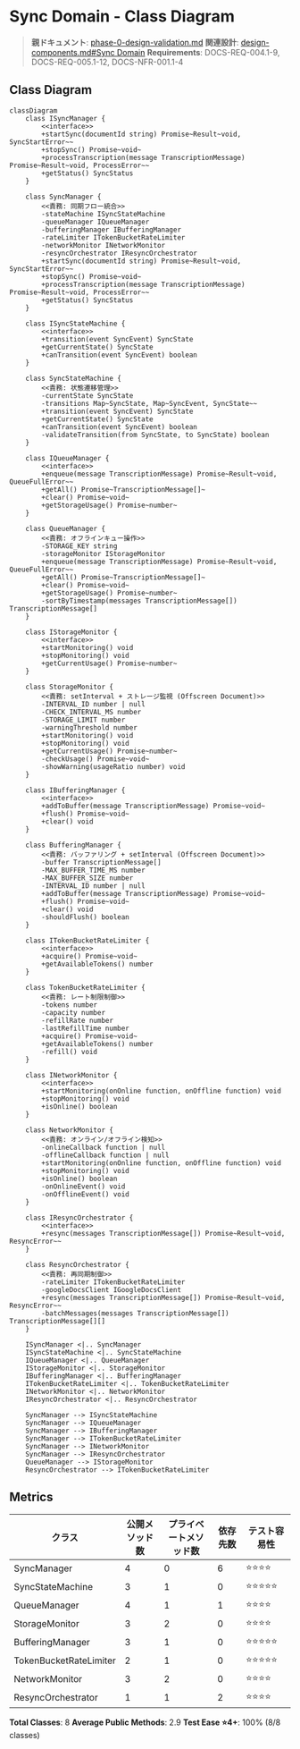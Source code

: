 # Sync Domain - Class Diagram

> **親ドキュメント**: [phase-0-design-validation.md](/.kiro/specs/meeting-minutes-docs-sync/task-details/phase-0-design-validation.md)
> **関連設計**: [design-components.md#Sync Domain](/.kiro/specs/meeting-minutes-docs-sync/design-modules/design-components.md)
> **Requirements**: DOCS-REQ-004.1-9, DOCS-REQ-005.1-12, DOCS-NFR-001.1-4

## Class Diagram

```mermaid
classDiagram
    class ISyncManager {
        <<interface>>
        +startSync(documentId string) Promise~Result~void, SyncStartError~~
        +stopSync() Promise~void~
        +processTranscription(message TranscriptionMessage) Promise~Result~void, ProcessError~~
        +getStatus() SyncStatus
    }

    class SyncManager {
        <<責務: 同期フロー統合>>
        -stateMachine ISyncStateMachine
        -queueManager IQueueManager
        -bufferingManager IBufferingManager
        -rateLimiter ITokenBucketRateLimiter
        -networkMonitor INetworkMonitor
        -resyncOrchestrator IResyncOrchestrator
        +startSync(documentId string) Promise~Result~void, SyncStartError~~
        +stopSync() Promise~void~
        +processTranscription(message TranscriptionMessage) Promise~Result~void, ProcessError~~
        +getStatus() SyncStatus
    }

    class ISyncStateMachine {
        <<interface>>
        +transition(event SyncEvent) SyncState
        +getCurrentState() SyncState
        +canTransition(event SyncEvent) boolean
    }

    class SyncStateMachine {
        <<責務: 状態遷移管理>>
        -currentState SyncState
        -transitions Map~SyncState, Map~SyncEvent, SyncState~~
        +transition(event SyncEvent) SyncState
        +getCurrentState() SyncState
        +canTransition(event SyncEvent) boolean
        -validateTransition(from SyncState, to SyncState) boolean
    }

    class IQueueManager {
        <<interface>>
        +enqueue(message TranscriptionMessage) Promise~Result~void, QueueFullError~~
        +getAll() Promise~TranscriptionMessage[]~
        +clear() Promise~void~
        +getStorageUsage() Promise~number~
    }

    class QueueManager {
        <<責務: オフラインキュー操作>>
        -STORAGE_KEY string
        -storageMonitor IStorageMonitor
        +enqueue(message TranscriptionMessage) Promise~Result~void, QueueFullError~~
        +getAll() Promise~TranscriptionMessage[]~
        +clear() Promise~void~
        +getStorageUsage() Promise~number~
        -sortByTimestamp(messages TranscriptionMessage[]) TranscriptionMessage[]
    }

    class IStorageMonitor {
        <<interface>>
        +startMonitoring() void
        +stopMonitoring() void
        +getCurrentUsage() Promise~number~
    }

    class StorageMonitor {
        <<責務: setInterval + ストレージ監視 (Offscreen Document)>>
        -INTERVAL_ID number | null
        -CHECK_INTERVAL_MS number
        -STORAGE_LIMIT number
        -warningThreshold number
        +startMonitoring() void
        +stopMonitoring() void
        +getCurrentUsage() Promise~number~
        -checkUsage() Promise~void~
        -showWarning(usageRatio number) void
    }

    class IBufferingManager {
        <<interface>>
        +addToBuffer(message TranscriptionMessage) Promise~void~
        +flush() Promise~void~
        +clear() void
    }

    class BufferingManager {
        <<責務: バッファリング + setInterval (Offscreen Document)>>
        -buffer TranscriptionMessage[]
        -MAX_BUFFER_TIME_MS number
        -MAX_BUFFER_SIZE number
        -INTERVAL_ID number | null
        +addToBuffer(message TranscriptionMessage) Promise~void~
        +flush() Promise~void~
        +clear() void
        -shouldFlush() boolean
    }

    class ITokenBucketRateLimiter {
        <<interface>>
        +acquire() Promise~void~
        +getAvailableTokens() number
    }

    class TokenBucketRateLimiter {
        <<責務: レート制限制御>>
        -tokens number
        -capacity number
        -refillRate number
        -lastRefillTime number
        +acquire() Promise~void~
        +getAvailableTokens() number
        -refill() void
    }

    class INetworkMonitor {
        <<interface>>
        +startMonitoring(onOnline function, onOffline function) void
        +stopMonitoring() void
        +isOnline() boolean
    }

    class NetworkMonitor {
        <<責務: オンライン/オフライン検知>>
        -onlineCallback function | null
        -offlineCallback function | null
        +startMonitoring(onOnline function, onOffline function) void
        +stopMonitoring() void
        +isOnline() boolean
        -onOnlineEvent() void
        -onOfflineEvent() void
    }

    class IResyncOrchestrator {
        <<interface>>
        +resync(messages TranscriptionMessage[]) Promise~Result~void, ResyncError~~
    }

    class ResyncOrchestrator {
        <<責務: 再同期制御>>
        -rateLimiter ITokenBucketRateLimiter
        -googleDocsClient IGoogleDocsClient
        +resync(messages TranscriptionMessage[]) Promise~Result~void, ResyncError~~
        -batchMessages(messages TranscriptionMessage[]) TranscriptionMessage[][]
    }

    ISyncManager <|.. SyncManager
    ISyncStateMachine <|.. SyncStateMachine
    IQueueManager <|.. QueueManager
    IStorageMonitor <|.. StorageMonitor
    IBufferingManager <|.. BufferingManager
    ITokenBucketRateLimiter <|.. TokenBucketRateLimiter
    INetworkMonitor <|.. NetworkMonitor
    IResyncOrchestrator <|.. ResyncOrchestrator

    SyncManager --> ISyncStateMachine
    SyncManager --> IQueueManager
    SyncManager --> IBufferingManager
    SyncManager --> ITokenBucketRateLimiter
    SyncManager --> INetworkMonitor
    SyncManager --> IResyncOrchestrator
    QueueManager --> IStorageMonitor
    ResyncOrchestrator --> ITokenBucketRateLimiter
```

## Metrics

| クラス | 公開メソッド数 | プライベートメソッド数 | 依存先数 | テスト容易性 |
|--------|---------------|-------------------|---------|-------------|
| SyncManager | 4 | 0 | 6 | ⭐⭐⭐⭐ |
| SyncStateMachine | 3 | 1 | 0 | ⭐⭐⭐⭐⭐ |
| QueueManager | 4 | 1 | 1 | ⭐⭐⭐⭐ |
| StorageMonitor | 3 | 2 | 0 | ⭐⭐⭐⭐ |
| BufferingManager | 3 | 1 | 0 | ⭐⭐⭐⭐⭐ |
| TokenBucketRateLimiter | 2 | 1 | 0 | ⭐⭐⭐⭐⭐ |
| NetworkMonitor | 3 | 2 | 0 | ⭐⭐⭐⭐ |
| ResyncOrchestrator | 1 | 1 | 2 | ⭐⭐⭐⭐ |

**Total Classes**: 8
**Average Public Methods**: 2.9
**Test Ease ⭐4+**: 100% (8/8 classes)
